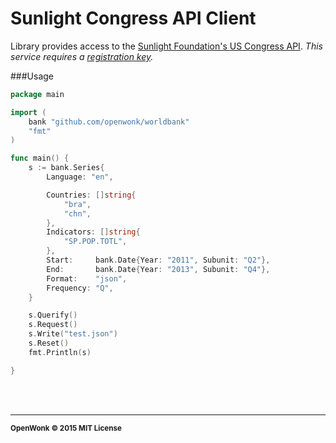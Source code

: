 Sunlight Congress API Client
===================

Library provides access to the [Sunlight Foundation's US Congress API](https://sunlightlabs.github.io/congress).  *This service requires a [registration key](http://sunlightfoundation.com/api/accounts/register).*

###Usage
```go
package main

import (
	bank "github.com/openwonk/worldbank"
	"fmt"
)

func main() {
	s := bank.Series{
		Language: "en",

		Countries: []string{
			"bra",
			"chn",
		},
		Indicators: []string{
			"SP.POP.TOTL",
		},
		Start:     bank.Date{Year: "2011", Subunit: "Q2"},
		End:       bank.Date{Year: "2013", Subunit: "Q4"},
		Format:    "json",
		Frequency: "Q",
	}

	s.Querify()
	s.Request()
	s.Write("test.json")
	s.Reset()
	fmt.Println(s)

}
```
<br>
<br>

<hr>
<small>
<strong>OpenWonk &copy; 2015 MIT License</strong>
</small>

